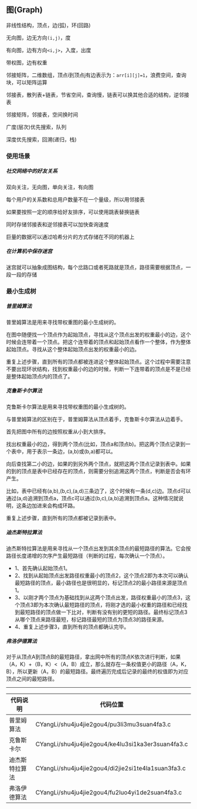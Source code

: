 ## 图(Graph)

非线性结构，顶点，边(弧)，环(回路)

无向图，边无方向`(i,j)`，度

有向图，边有方向`<i,j>`，入度，出度

带权图，边有权重

邻接矩阵，二维数组，顶点i到顶点j有边表示为：`arr[i][j]=1`，浪费空间，查询块，可以矩阵运算

邻接表，散列表+链表，节省空间，查询慢，链表可以换其他合适的结构，逆邻接表

邻接矩阵，邻接表，空间换时间

广度(层次)优先搜索，队列

深度优先搜索，回溯(递归，栈)

### 使用场景

##### 社交网络中的好友关系

双向关注，无向图，单向关注，有向图

每个用户的关系数和总用户数量不在一个量级，所以用邻接表

如果要按照一定的顺序给好友排序，可以使用跳表替换链表

同时存储邻接表和逆邻接表可以加快查询速度

巨量的数据可以通过哈希分片的方式存储在不同的机器上

##### 在计算机中保存迷宫

迷宫就可以抽象成图结构，每个岔路口或者死路就是顶点，路径需要根据顶点，一段一段的存储

### 最小生成树

##### 普里姆算法

普里姆算法是用来寻找带权重图的最小生成树的。

在图中随便找一个顶点作为起始顶点，寻找从这个顶点出发的权重最小的边，这个时候会连带着一个顶点。把这个连带着的顶点和起始顶点看作一个整体，作为整体起始顶点。寻找从这个整体起始顶点出发的权重最小的边。

重复上述步骤，直到所有的顶点都被连进这个整体起始顶点。这个过程中需要注意不要出现环状结构，找到权重最小的边的时候，判断一下连带着的顶点是不是已经是整体起始顶点内的顶点了。

##### 克鲁斯卡尔算法

克鲁斯卡尔算法是用来寻找带权重图的最小生成树的。

与普里姆算法的区别在于，普里姆算法从顶点着手，克鲁斯卡尔算法从边着手。

首先把图中所有的边按照权重从小到大排序。

找出权重最小的边，得到两个顶点(比如，顶点a和顶点b)。把这两个顶点记录到一个表中，用于表示一条边，(a,b)或(b,a)都可以。

向后查找第二小的边，如果的到另外两个顶点，就把这两个顶点记录到表中。如果的到的顶点是表中已经存在的顶点，则需要分别追溯这两个顶点，判断是否会有环产生。

比如，表中已经有(a,b),(b,c),(a,d)三条边了，这个时候有一条(d,c)边。顶点d可以通过(a,d)追溯到顶点a，顶点c可以通过(b,c),(a,b)追溯到顶点a。这种情况就说明，这条边加进来会构成环路。

重复上述步骤，直到所有的顶点都被记录到表中。

##### 迪杰斯特拉算法

迪杰斯特拉算法是用来寻找从一个顶点出发到其余顶点的最短路径的算法。它会按路径长度递增的次序产生最短路径（判断的过程，每次确认一个顶点）。

- 1、首先确认起始顶点1。
- 2、找到从起始顶点出发路径权重最小的顶点2，这个顶点2即为本次可以确认最短路径的顶点，最小路径也是很明显的，标记顶点2的最小路径来源是顶点1。
- 3、以刚才两个顶点为基础找到从这两个顶点出发，路径权重最小的顶点3，这个顶点3即为本次确认最短路径的顶点，将刚才选的最小权重的路径和已经找到最短路径的顶点做一下比对，判断有没有别的更短的路径。最终标记顶点3从哪个顶点来路径最短，标记路径最短的顶点为顶点3的路径来源。
- 4、重复上述步骤3，直到所有的顶点都确认完毕。

##### 弗洛伊德算法

对于从顶点A到顶点B的最短路径，拿出网中所有的顶点K依次进行判断，如果（A，K）+（B，K）<（A，B）成立，那么就存在一条权值更小的路径（A，K，B），所以更新（A，B）的最短路径。最终遍历完成后记录的最终的权值即为对应顶点之间的最短路径。

---

| 代码说明       | 代码位置                                           |
| -------------- | -------------------------------------------------- |
| 普里姆算法     | CYangLi/shu4ju4jie2gou4/pu3li3mu3suan4fa3.c        |
| 克鲁斯卡尔     | CYangLi/shu4ju4jie2gou4/ke4lu3si1ka3er3suan4fa3.c  |
| 迪杰斯特拉算法 | CYangLi/shu4ju4jie2gou4/di2jie2si1te4la1suan3fa3.c |
| 弗洛伊德算法   | CYangLi/shu4ju4jie2gou4/fu2luo4yi1de2suan4fa3.c    |